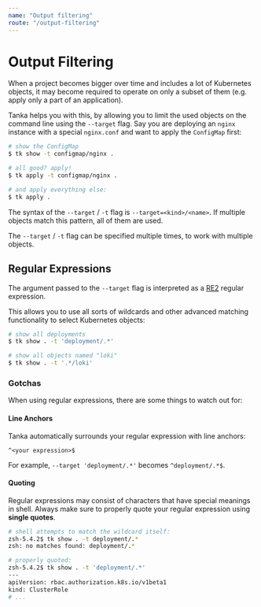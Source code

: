 ```yaml
---
name: "Output filtering"
route: "/output-filtering"
---
```


# Output Filtering

When a project becomes bigger over time and includes a lot of Kubernetes
objects, it may become required to operate on only a subset of them (e.g. apply
only a part of an application).

Tanka helps you with this, by allowing you to limit the used objects on the
command line using the `--target` flag. Say you are deploying an `nginx`
instance with a special `nginx.conf` and want to apply the `ConfigMap` first:

```bash
# show the ConfigMap
$ tk show -t configmap/nginx .

# all good? apply!
$ tk apply -t configmap/nginx .

# and apply everything else:
$ tk apply .
```

The syntax of the `--target` / `-t` flag is `--target=<kind>/<name>`. If
multiple objects match this pattern, all of them are used.

The `--target` / `-t` flag can be specified multiple times, to work with
multiple objects.

## Regular Expressions

The argument passed to the `--target` flag is interpreted as a
[RE2](https://golang.org/s/re2syntax) regular expression.

This allows you to use all sorts of wildcards and other advanced matching
functionality to select Kubernetes objects:

```bash
# show all deployments
$ tk show . -t 'deployment/.*'

# show all objects named "loki"
$ tk show . -t '.*/loki'
```

### Gotchas

When using regular expressions, there are some things to watch out for:

#### Line Anchors

Tanka automatically surrounds your regular expression with line anchors:

```text
^<your expression>$
```

For example, `--target 'deployment/.*'` becomes `^deployment/.*$`.

#### Quoting

Regular expressions may consist of characters that have special meanings in
shell. Always make sure to properly quote your regular expression using **single
quotes**.

```zsh
# shell attempts to match the wildcard itself:
zsh-5.4.2$ tk show . -t deployment/.*
zsh: no matches found: deployment/.*

# properly quoted:
zsh-5.4.2$ tk show . -t 'deployment/.*'
---
apiVersion: rbac.authorization.k8s.io/v1beta1
kind: ClusterRole
# ...
```
